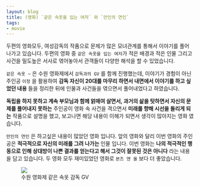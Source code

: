 ```yaml
---
layout: blog
title: (영화) `같은 속옷을 입는 여자` 와 `만인의 연인`
tags: 
- movie
---
```


두편의 영화모두, 여성감독의 작품으로 문제가 많은 모녀관계를 통해서 이야기를 풀어 나가고 있습니다. 두편의 영화 중 `같은 속옷을 입는 여자`가 적은 배경과 적은 인물 그리고 사건을 밀도높은 서사로 엮어놓아서 관객들이 다양한 해석을 할 수 있었습니다.

`같은 속옷 ~` 은 수원 영화제에서 `감독과의 GV` 를 함께 진행했는데, 이야기가 경험이 아닌 주인공 `이정` 을 활용하여 **감독 자신이 20대를 마무리 하면서 내면에서 이야기를 하고 싶었던 내용** 들을 정리한 뒤에 인물과 사건들을 엮으면서 풀어내었다고 하였습니다.

**독립을 하지 못하고 계속 부모님과 함께 얽매여 살면서, 과거의 삶을 탓하면서 자신의 문제를 풀어내지 못하는** 주인공이 영화 속 사건을 격으면서 **미래를 향해 시선을 돌리게 되는** 작품으로 설명을 했고, 보고나면 해당 내용이 이해가 되면서 생각이 많아지는 영화 였습니다.

`만인의 연인` 은 하고싶은 내용이 많았던 영화 입니다. 앞의 영화와 달리 이번 영화의 주인공은 **적극적으로 자신의 미래를 그려 나가는** 인물 입니다. 이번 영화는 **나의 적극적인 행동으로 인해 상대방이 나쁜 결과를 얻는다고 해서 그것이 잘못된 것은 아니다** 라는 내용을 담고 있습니다. 두 영화 모두 재미있었던 영화로 `본즈 앤 올` 보다 더 좋았습니다.

<figure class="align-center">
  <img src="{{site.baseurl}}/assets/movie/womans.jpg">
  <figcaption>수원 영화제 같은 속옷 감독 GV</figcaption>
</figure>

